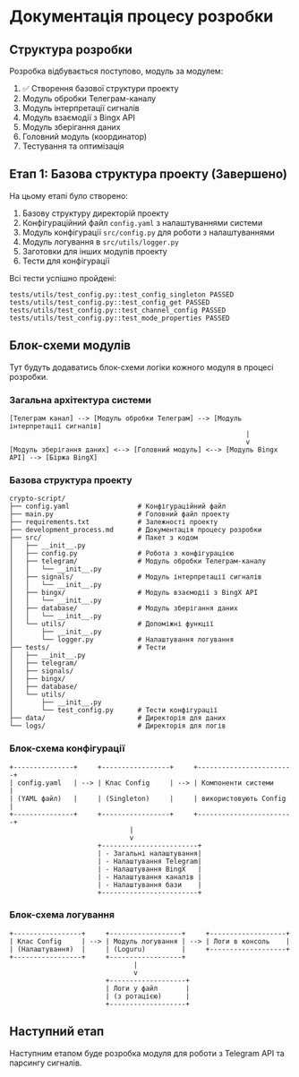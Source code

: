 # Документація процесу розробки

## Структура розробки

Розробка відбувається поступово, модуль за модулем:

1. ✅ Створення базової структури проекту
2. Модуль обробки Телеграм-каналу
3. Модуль інтерпретації сигналів
4. Модуль взаємодії з Bingx API
5. Модуль зберігання даних
6. Головний модуль (координатор)
7. Тестування та оптимізація

## Етап 1: Базова структура проекту (Завершено)

На цьому етапі було створено:

1. Базову структуру директорій проекту
2. Конфігураційний файл `config.yaml` з налаштуваннями системи
3. Модуль конфігурації `src/config.py` для роботи з налаштуваннями
4. Модуль логування в `src/utils/logger.py`
5. Заготовки для інших модулів проекту
6. Тести для конфігурації

Всі тести успішно пройдені:

```
tests/utils/test_config.py::test_config_singleton PASSED
tests/utils/test_config.py::test_config_get PASSED
tests/utils/test_config.py::test_channel_config PASSED
tests/utils/test_config.py::test_mode_properties PASSED
```

## Блок-схеми модулів

Тут будуть додаватись блок-схеми логіки кожного модуля в процесі розробки.

### Загальна архітектура системи

```
[Телеграм канал] --> [Модуль обробки Телеграм] --> [Модуль інтерпретації сигналів]
                                                           |
                                                           v
[Модуль зберігання даних] <--> [Головний модуль] <--> [Модуль Bingx API] --> [Біржа BingX]
```

### Базова структура проекту

```
crypto-script/
├── config.yaml                 # Конфігураційний файл
├── main.py                     # Головний файл проекту
├── requirements.txt            # Залежності проекту
├── development_process.md      # Документація процесу розробки
├── src/                        # Пакет з кодом
│   ├── __init__.py
│   ├── config.py               # Робота з конфігурацією
│   ├── telegram/               # Модуль обробки Телеграм-каналу
│   │   └── __init__.py
│   ├── signals/                # Модуль інтерпретації сигналів
│   │   └── __init__.py
│   ├── bingx/                  # Модуль взаємодії з BingX API
│   │   └── __init__.py
│   ├── database/               # Модуль зберігання даних
│   │   └── __init__.py
│   └── utils/                  # Допоміжні функції
│       ├── __init__.py
│       └── logger.py           # Налаштування логування
├── tests/                      # Тести
│   ├── __init__.py
│   ├── telegram/
│   ├── signals/
│   ├── bingx/
│   ├── database/
│   └── utils/
│       ├── __init__.py
│       └── test_config.py      # Тести конфігурації
├── data/                       # Директорія для даних
└── logs/                       # Директорія для логів
```

### Блок-схема конфігурації

```
+---------------+     +-----------------+     +------------------------+
| config.yaml   | --> | Клас Config     | --> | Компоненти системи     |
| (YAML файл)   |     | (Singleton)     |     | використовують Config  |
+---------------+     +-----------------+     +------------------------+
                              |
                              v
                      +------------------------+
                      | - Загальні налаштування|
                      | - Налаштування Telegram|
                      | - Налаштування BingX   |
                      | - Налаштування каналів |
                      | - Налаштування бази    |
                      +------------------------+
```

### Блок-схема логування

```
+-----------------+     +------------------+     +-------------------+
| Клас Config     | --> | Модуль логування | --> | Логи в консоль    |
| (Налаштування)  |     | (Loguru)         |     +-------------------+
+-----------------+     +------------------+
                               |
                               v
                        +-------------------+
                        | Логи у файл       |
                        | (з ротацією)      |
                        +-------------------+
```

## Наступний етап

Наступним етапом буде розробка модуля для роботи з Telegram API та парсингу сигналів.
